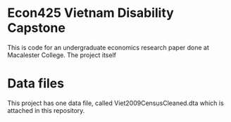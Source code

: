 # Econ425 Vietnam Disability Capstone
This is code for an undergraduate economics research paper done at Macalester College. The project itself 
# Data files
This project has one data file, called Viet2009CensusCleaned.dta which is attached in this repository. 
